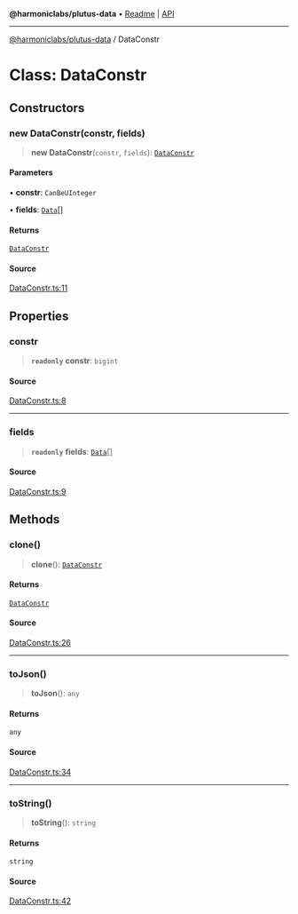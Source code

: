 **@harmoniclabs/plutus-data** • [Readme](../README.md) \| [API](../globals.md)

***

[@harmoniclabs/plutus-data](../README.md) / DataConstr

# Class: DataConstr

## Constructors

### new DataConstr(constr, fields)

> **new DataConstr**(`constr`, `fields`): [`DataConstr`](DataConstr.md)

#### Parameters

• **constr**: `CanBeUInteger`

• **fields**: [`Data`](../type-aliases/Data.md)[]

#### Returns

[`DataConstr`](DataConstr.md)

#### Source

[DataConstr.ts:11](https://github.com/HarmonicLabs/plutus-data/blob/911664c/src/DataConstr.ts#L11)

## Properties

### constr

> **`readonly`** **constr**: `bigint`

#### Source

[DataConstr.ts:8](https://github.com/HarmonicLabs/plutus-data/blob/911664c/src/DataConstr.ts#L8)

***

### fields

> **`readonly`** **fields**: [`Data`](../type-aliases/Data.md)[]

#### Source

[DataConstr.ts:9](https://github.com/HarmonicLabs/plutus-data/blob/911664c/src/DataConstr.ts#L9)

## Methods

### clone()

> **clone**(): [`DataConstr`](DataConstr.md)

#### Returns

[`DataConstr`](DataConstr.md)

#### Source

[DataConstr.ts:26](https://github.com/HarmonicLabs/plutus-data/blob/911664c/src/DataConstr.ts#L26)

***

### toJson()

> **toJson**(): `any`

#### Returns

`any`

#### Source

[DataConstr.ts:34](https://github.com/HarmonicLabs/plutus-data/blob/911664c/src/DataConstr.ts#L34)

***

### toString()

> **toString**(): `string`

#### Returns

`string`

#### Source

[DataConstr.ts:42](https://github.com/HarmonicLabs/plutus-data/blob/911664c/src/DataConstr.ts#L42)

